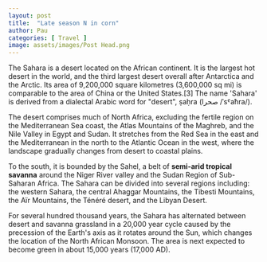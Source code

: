 ```yaml
---
layout: post
title:  "Late season N in corn"
author: Pau
categories: [ Travel ]
image: assets/images/Post Head.png
---
```


The Sahara is a desert located on the African continent. It is the largest hot desert in the world, and the third largest desert overall after Antarctica and the Arctic. Its area of 9,200,000 square kilometres (3,600,000 sq mi) is comparable to the area of China or the United States.[3] The name 'Sahara' is derived from a dialectal Arabic word for "desert", ṣaḥra (صحرا /ˈsˤaħra/).

The desert comprises much of North Africa, excluding the fertile region on the Mediterranean Sea coast, the Atlas Mountains of the Maghreb, and the Nile Valley in Egypt and Sudan. It stretches from the Red Sea in the east and the Mediterranean in the north to the Atlantic Ocean in the west, where the landscape gradually changes from desert to coastal plains. 

To the south, it is bounded by the Sahel, a belt of **semi-arid tropical savanna** around the Niger River valley and the Sudan Region of Sub-Saharan Africa. The Sahara can be divided into several regions including: the western Sahara, the central Ahaggar Mountains, the Tibesti Mountains, the Aïr Mountains, the Ténéré desert, and the Libyan Desert.

For several hundred thousand years, the Sahara has alternated between desert and savanna grassland in a 20,000 year cycle caused by the precession of the Earth's axis as it rotates around the Sun, which changes the location of the North African Monsoon. The area is next expected to become green in about 15,000 years (17,000 AD).